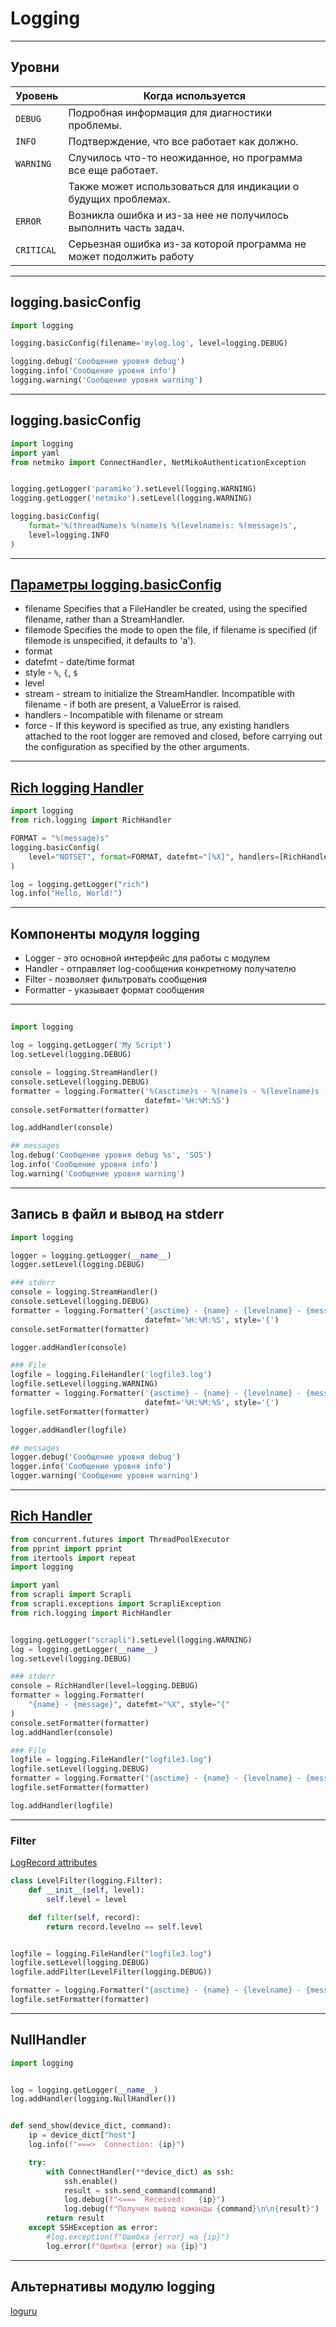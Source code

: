 # Logging


---
## Уровни

| Уровень      | Когда используется                          |
|--------------|---------------------------------------------|
| ``DEBUG``    | Подробная информация для диагностики проблемы. |
| ``INFO``     | Подтверждение, что все работает как должно. |
| ``WARNING``  | Случилось что-то неожиданное, но программа все еще работает. |
|              | Также может использоваться для индикации о будущих проблемах. |
| ``ERROR``    | Возникла ошибка и из-за нее не получилось выполнить часть задач. |
| ``CRITICAL`` | Серьезная ошибка из-за которой программа не может подолжить работу |

---
## logging.basicConfig

```python
import logging

logging.basicConfig(filename='mylog.log', level=logging.DEBUG)

logging.debug('Сообщение уровня debug')
logging.info('Сообщение уровня info')
logging.warning('Сообщение уровня warning')
```

---
## logging.basicConfig

```python
import logging
import yaml
from netmiko import ConnectHandler, NetMikoAuthenticationException


logging.getLogger('paramiko').setLevel(logging.WARNING)
logging.getLogger('netmiko').setLevel(logging.WARNING)

logging.basicConfig(
    format='%(threadName)s %(name)s %(levelname)s: %(message)s',
    level=logging.INFO
)
```

---
## [Параметры logging.basicConfig](https://docs.python.org/3.9/library/logging.html#logging.basicConfig)

* filename  Specifies that a FileHandler be created, using the specified filename, rather than a StreamHandler.
* filemode  Specifies the mode to open the file, if filename is specified (if filemode is unspecified, it defaults to 'a').
* format
* datefmt - date/time format
* style - ``%``, ``{``, ``$``
* level
* stream - stream to initialize the StreamHandler. Incompatible with filename - if both are present, a ValueError is raised.
* handlers - Incompatible with filename or stream
* force - If this keyword  is specified as true, any existing handlers attached
  to the root logger are removed and closed, before carrying out the configuration
  as specified by the other arguments.

---
## [Rich logging Handler](https://rich.readthedocs.io/en/latest/reference/logging.html#rich.logging.RichHandler)

```python
import logging
from rich.logging import RichHandler

FORMAT = "%(message)s"
logging.basicConfig(
    level="NOTSET", format=FORMAT, datefmt="[%X]", handlers=[RichHandler()]
)

log = logging.getLogger("rich")
log.info("Hello, World!")
```


---
## Компоненты модуля logging


* Logger - это основной интерфейс для работы с модулем
* Handler - отправляет log-сообщения конкретному получателю
* Filter - позволяет фильтровать сообщения
* Formatter - указывает формат сообщения

---
##

```python
import logging

log = logging.getLogger('My Script')
log.setLevel(logging.DEBUG)

console = logging.StreamHandler()
console.setLevel(logging.DEBUG)
formatter = logging.Formatter('%(asctime)s - %(name)s - %(levelname)s - %(message)s',
                              datefmt='%H:%M:%S')
console.setFormatter(formatter)

log.addHandler(console)

## messages
log.debug('Сообщение уровня debug %s', 'SOS')
log.info('Сообщение уровня info')
log.warning('Сообщение уровня warning')
```

---
## Запись в файл и вывод на stderr

```python
import logging

logger = logging.getLogger(__name__)
logger.setLevel(logging.DEBUG)

### stderr
console = logging.StreamHandler()
console.setLevel(logging.DEBUG)
formatter = logging.Formatter('{asctime} - {name} - {levelname} - {message}',
                              datefmt='%H:%M:%S', style='{')
console.setFormatter(formatter)

logger.addHandler(console)

### File
logfile = logging.FileHandler('logfile3.log')
logfile.setLevel(logging.WARNING)
formatter = logging.Formatter('{asctime} - {name} - {levelname} - {message}',
                              datefmt='%H:%M:%S', style='{')
logfile.setFormatter(formatter)

logger.addHandler(logfile)

## messages
logger.debug('Сообщение уровня debug')
logger.info('Сообщение уровня info')
logger.warning('Сообщение уровня warning')
```

---
## [Rich Handler](https://github.com/pyneng/pyneng-bonus-lectures/blob/master/examples/10_rich/ex06_rich_logging.py)

```python
from concurrent.futures import ThreadPoolExecutor
from pprint import pprint
from itertools import repeat
import logging

import yaml
from scrapli import Scrapli
from scrapli.exceptions import ScrapliException
from rich.logging import RichHandler


logging.getLogger("scrapli").setLevel(logging.WARNING)
log = logging.getLogger(__name__)
log.setLevel(logging.DEBUG)

### stderr
console = RichHandler(level=logging.DEBUG)
formatter = logging.Formatter(
    "{name} - {message}", datefmt="%X", style="{"
)
console.setFormatter(formatter)
log.addHandler(console)

### File
logfile = logging.FileHandler("logfile3.log")
logfile.setLevel(logging.DEBUG)
formatter = logging.Formatter("{asctime} - {name} - {levelname} - {message}", style="{")
logfile.setFormatter(formatter)

log.addHandler(logfile)
```

---
### Filter

[LogRecord attributes](https://docs.python.org/3.10/library/logging.html#logrecord-attributes)

```python
class LevelFilter(logging.Filter):
    def __init__(self, level):
        self.level = level

    def filter(self, record):
        return record.levelno == self.level


logfile = logging.FileHandler("logfile3.log")
logfile.setLevel(logging.DEBUG)
logfile.addFilter(LevelFilter(logging.DEBUG))

formatter = logging.Formatter("{asctime} - {name} - {levelname} - {message}", style="{")
logfile.setFormatter(formatter)
```


---
## NullHandler

```python
import logging


log = logging.getLogger(__name__)
log.addHandler(logging.NullHandler())


def send_show(device_dict, command):
    ip = device_dict["host"]
    log.info(f"===>  Connection: {ip}")

    try:
        with ConnectHandler(**device_dict) as ssh:
            ssh.enable()
            result = ssh.send_command(command)
            log.debug(f"<===  Received:   {ip}")
            log.debug(f"Получен вывод команды {command}\n\n{result}")
        return result
    except SSHException as error:
        #log.exception(f"Ошибка {error} на {ip}")
        log.error(f"Ошибка {error} на {ip}")
```

---
## Альтернативы модулю logging

[loguru](https://github.com/Delgan/loguru)
